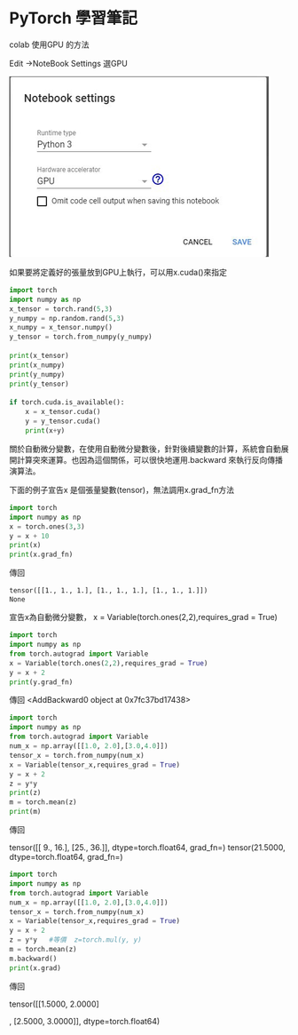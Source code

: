 # PyTorch 學習筆記

colab 使用GPU 的方法

Edit ->NoteBook Settings 選GPU

![img](images/1*HpmXaFjFCDL_jAtLaYEeGw.jpeg)

如果要將定義好的張量放到GPU上執行，可以用x.cuda()來指定

```python
import torch
import numpy as np
x_tensor = torch.rand(5,3)
y_numpy = np.random.rand(5,3)
x_numpy = x_tensor.numpy()
y_tensor = torch.from_numpy(y_numpy)

print(x_tensor)
print(x_numpy)
print(y_numpy)
print(y_tensor)

if torch.cuda.is_available():
    x = x_tensor.cuda()
    y = y_tensor.cuda()
    print(x+y)
```

關於自動微分變數，在使用自動微分變數後，針對後續變數的計算，系統會自動展開計算突來運算。也因為這個關係，可以很快地運用.backward 來執行反向傳播演算法。

下面的例子宣告x 是個張量變數(tensor)，無法調用x.grad_fn方法

```python
import torch
import numpy as np
x = torch.ones(3,3)
y = x + 10
print(x)
print(x.grad_fn)
```

傳回

```
tensor([[1., 1., 1.], [1., 1., 1.], [1., 1., 1.]])
None
```

宣告x為自動微分變數， x = Variable(torch.ones(2,2),requires_grad = True)

```python
import torch
import numpy as np
from torch.autograd import Variable
x = Variable(torch.ones(2,2),requires_grad = True)
y = x + 2
print(y.grad_fn)
```

傳回 <AddBackward0 object at 0x7fc37bd17438>

```python
import torch
import numpy as np
from torch.autograd import Variable
num_x = np.array([[1.0, 2.0],[3.0,4.0]])
tensor_x = torch.from_numpy(num_x)
x = Variable(tensor_x,requires_grad = True)
y = x + 2
z = y*y
print(z)
m = torch.mean(z)
print(m)
```

傳回

tensor([[ 9., 16.], [25., 36.]], dtype=torch.float64, grad_fn=<MulBackward0>) tensor(21.5000, dtype=torch.float64, grad_fn=<MeanBackward0>)

```python
import torch
import numpy as np
from torch.autograd import Variable
num_x = np.array([[1.0, 2.0],[3.0,4.0]])
tensor_x = torch.from_numpy(num_x)
x = Variable(tensor_x,requires_grad = True)
y = x + 2
z = y*y   #等價  z=torch.mul(y, y)
m = torch.mean(z)
m.backward()
print(x.grad)
```

傳回

tensor([[1.5000, 2.0000]

, [2.5000, 3.0000]], dtype=torch.float64)